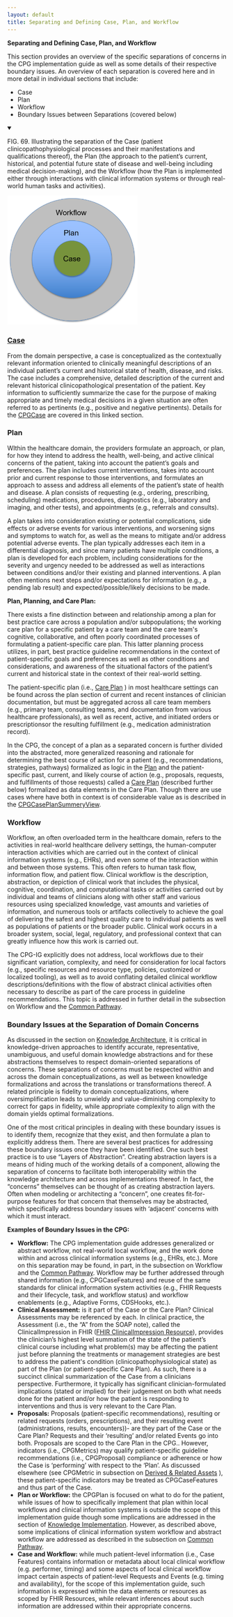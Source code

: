 ```yaml
---
layout: default
title: Separating and Defining Case, Plan, and Workflow
---
```


**Separating and Defining Case, Plan, and Workflow**

This section provides an overview of the specific separations of concerns in the CPG implementation guide as well as some details of their respective boundary issues.  An overview of each separation is covered here and in more detail in individual sections that include:



*   Case
*   Plan
*   Workflow
*   Boundary Issues between Separations (covered below)

<details open>

<summary>

FIG. 69. Illustrating the separation of the Case (patient clinicopathophysiological processes and their manifestations and qualifications thereof), the Plan (the approach to the patient’s current, historical, and potential future state of disease and well-being including medical decision-making), and the Workflow (how the Plan is implemented either through interactions with clinical information systems or through real-world human tasks and activities).

</summary>

<img src="assets/images/CPG-12-01.png" alt="Separation of Concerns" class="img-responsive img-rounded center-block" width=300/>

</details>

### [**Case**](documentation-approach-12-04-cpg-case.html) <!-- link to 12.04 !-->

From the domain perspective, a case is conceptualized as the contextually relevant information oriented to clinically meaningful descriptions of an individual patient’s current and historical state of health, disease, and risks.  The case includes a comprehensive, detailed description of the current and relevant historical clinicopathological presentation of the patient.  Key information to sufficiently summarize the case for the purpose of making appropriate and timely medical decisions in a given situation are often referred to as pertinents (e.g., positive and negative pertinents).  Details for the [CPGCase](documentation-approach-12-04-cpg-case.html) <!-- link to 12.04 !--> are covered in this linked section.


### **Plan** <!-- link to 12.03 !-->

WIthin the healthcare domain, the providers formulate an approach, or plan, for how they intend to address the health, well-being, and active clinical concerns of the patient, taking into account the patient’s goals and preferences.  The plan includes current interventions, takes into account prior and current response to those interventions, and formulates an approach to assess and address all elements of the patient’s state of health and disease.  A plan consists of requesting (e.g., ordering, prescribing, scheduling) medications, procedures, diagnostics (e.g., laboratory and imaging, and other tests), and appointments (e.g., referrals and consults).  

A plan takes into consideration existing or potential complications, side effects or adverse events for various interventions, and worsening signs and symptoms to watch for, as well as the means to mitigate and/or address potential adverse events.  The plan typically addresses each item in a differential diagnosis, and since many patients have multiple conditions, a plan is developed for each problem, including considerations for the severity and urgency needed to be addressed as well as interactions between conditions and/or their existing and planned interventions. A plan often mentions next steps and/or expectations for information (e.g., a pending lab result) and expected/possible/likely decisions to be made.

**Plan, Planning, and Care Plan:**

There exists a fine distinction between and relationship among a plan for best practice care across a population and/or subpopulations; the working care plan for a specific patient by a care team and the care team's cognitive, collaborative, and often poorly coordinated processes of formulating a patient-specific care plan.  This latter planning process utilizes, in part, best practice guideline recommendations in the context of patient-specific goals and preferences as well as other conditions and considerations, and awareness of the situational factors of the patient’s current and historical state in the context of their real-world setting.

The patient-specific plan (i.e., [Care Plan](documentation-approach-12-05-cpg-careplan.html) <!-- link to 12.05 !-->) in most healthcare settings can be found across the plan section of current and recent instances of clinician documentation, but must be aggregated across all care team members (e.g., primary team, consulting teams, and documentation from various healthcare professionals), as well as recent, active, and initiated orders or prescriptionsor the resulting fulfillment (e.g., medication administration record).

In the CPG,  the concept of a plan as a separated concern is further divided into the abstracted, more generalized reasoning and rationale for determining the best course of action for a patient (e.g., recommendations, strategies, pathways) formalized as logic in the [Plan](documentation-approach-12-03-cpg-plan.html) <!-- link to 12.03 !--> and the patient-specific past, current, and likely course of action (e.g., proposals, requests, and fulfillments of those requests) called a [Care Plan](documentation-approach-12-05-cpg-careplan.html) <!-- link to 12.05 !--> (described further below) formalized as data elements in the Care Plan. Though there are use cases where have both in context is of considerable value as is described in the [CPGCasePlanSummeryView](documentation-approach-12-07-cpg-derivative-and-related-assets.html). <!-- link to 12.07 !-->


### **Workflow**

Workflow, an often overloaded term in the healthcare domain, refers to the activities in real-world healthcare delivery settings, the human-computer interaction activities which are carried out in the context of clinical information systems (e.g., EHRs), and even some of the interaction within and between those systems.  This often refers to human task flow, information flow, and patient flow.  Clinical workflow is the description, abstraction, or depiction of clinical work that includes the physical, cognitive, coordination, and computational tasks or activities carried out by individual and teams of clinicians along with other staff and various resources using specialized knowledge, vast amounts and varieties of information, and numerous tools or artifacts collectively to achieve the goal of delivering the safest and highest quality care to individual patients as well as populations of patients or the broader public.  Clinical work occurs in a broader system, social, legal, regulatory, and professional context that can greatly influence how this work is carried out.   

The CPG-IG explicitly does not address, local workflows due to their significant variation, complexity, and need for consideration for local factors (e.g., specific resources and resource type, policies, customized or localized tooling), as well as to avoid conflating detailed clinical workflow descriptions/definitions with the flow of abstract clinical activities often necessary to describe as part of the care process in guideline recommendations.  This topic is addressed in further detail in the subsection on Workflow and the [Common Pathway](documentation-approach-12-06-cpg-common-pathway.html). <!-- link to 12.06 !-->


### **Boundary Issues at the Separation of Domain Concerns**

As discussed in the section on [Knowledge Architecture](documentation-approach-06-03-knowledge-architecture.html), <!-- link to 06.03 !--> it is critical in knowledge-driven approaches to identify accurate, representative, unambiguous, and useful domain knowledge abstractions and for these abstractions themselves to respect domain-oriented separations of concerns.  These separations of concerns must be respected within and across the domain conceptualizations, as well as between knowledge formalizations and across the translations or transformations thereof.  A related principle is fidelity to domain conceptualizations, where oversimplification leads to unwieldy and value-diminishing complexity to correct for gaps in fidelity, while appropriate complexity to align with the domain yields optimal formalizations.  

One of the most critical principles in dealing with these boundary issues is to identify them, recognize that they exist, and then formulate a plan to explicitly address them.   There are several best practices for addressing these boundary issues once they have been identified.  One such best practice is to use “Layers of Abstraction”.  Creating abstraction layers is a means of hiding much of the working details of a component, allowing the separation of concerns to facilitate both interoperability within the knowledge architecture and across implementations thereof.  In fact, the “concerns” themselves can be thought of as creating abstraction layers. Often when modeling or architecting a “concern”, one creates fit-for-purpose features for that concern that themselves may be abstracted, which specifically address boundary issues with ‘adjacent’ concerns with which it must interact.

**Examples of Boundary Issues in the CPG:**

*   **Workflow:** The CPG implementation guide addresses generalized or abstract workflow, not real-world local workflow, and the work done within and across clinical information systems (e.g., EHRs, etc.).  More on this separation may be found, in part, in the subsection on Workflow and the [Common Pathway](documentation-approach-12-06-cpg-common-pathway.html). <!-- link to 12.06 !-->  Workflow may be further addressed through shared information (e.g., CPGCaseFeatures) and reuse of the same standards for clinical information system activities (e.g., FHIR Requests and their lifecycle, task, and workflow status) and workflow enablements (e.g., Adaptive Forms, CDSHooks, etc.).
*   **Clinical Assessment:** is it part of the Case or the Care Plan?  Clinical Assessments may be referenced by each.  In clinical practice, the Assessment (i.e., the “A” from the SOAP note), called the ClinicalImpression in FHIR ([FHIR ClinicalImpression Resource](https://www.hl7.org/fhir/clinicalimpression.html)), provides the clinician’s highest level summation of the state of the patient’s clinical course including what problem(s) may be affecting the patient just before planning the treatments or management strategies are best to address the patient's condition (clinicopathophysiological state) as part of the Plan (or patient-specific Care Plan).  As such, there is a succinct clinical summarization of the Case from a clinicians perspective.  Furthermore, it typically has significant clinician-formulated implications (stated or implied) for their judgement on both what needs done for the patient and/or how the patient is responding to interventions and thus is very relevant to the Care Plan.
*   **Proposals:** Proposals (patient-specific recommendations), resulting or related requests (orders, prescriptions), and their resulting event (administrations, results, encounters))- are they part of the Case or the Care Plan?  Requests and their ‘resulting’ and/or related Events go into both.  Proposals are scoped to the Care Plan in the CPG.. However, indicators (i.e., CPGMetrics) may qualify patient-specific guideline recommendations (i.e., CPGProposal) compliance or adherence or how the Case is ‘performing’ with respect to the ‘Plan’.  As discussed elsewhere (see CPGMetric in subsection on [Derived & Related Assets](documentation-approach-12-07-cpg-derivative-and-related-assets.html) <!-- link to 12.07 !--> ), these patient-specific indicators may be treated as CPGCaseFeatures and thus part of the Case.
*   **Plan or Workflow:** the CPGPlan is focused on what to do for the patient, while issues of how to specifically implement that plan within local workflows and clinical information systems is outside the scope of this implementation guide though some implications are addressed in the section of [Knowledge Implementation](documentation-approach-05-05-knowledge-implementation.html). <!-- link to 05.05 !--> However, as described above, some implications of clinical information system workflow and abstract workflow are addressed as described in the subsection on [Common Pathway](documentation-approach-12-06-cpg-common-pathway.html). <!-- link to 12.06 !-->
*   **Case and Workflow:** while much patient-level information (i.e., Case Features) contains information or metadata about local clinical workflow (e.g. performer, timing) and some aspects of local clinical workflow impact certain aspects of patient-level Requests and Events (e.g. timing and availability), for the scope of this implementation guide, such information is expressed within the data elements or resources as scoped by FHIR Resources, while relevant inferences about such information are addressed within their appropriate concerns.
